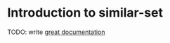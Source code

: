 # Introduction to similar-set

TODO: write [great documentation](http://jacobian.org/writing/great-documentation/what-to-write/)
